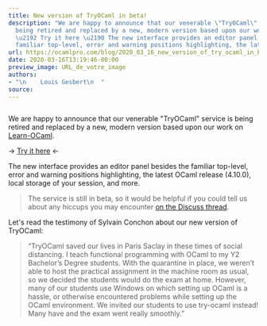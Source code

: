 ```yaml
---
title: New version of TryOCaml in beta!
description: "We are happy to announce that our venerable \"TryOCaml\" service is
  being retired and replaced by a new, modern version based upon our work on Learn-OCaml.
  \u2192 Try it here \u2190 The new interface provides an editor panel besides the
  familiar top-level, error and warning positions highlighting, the lates..."
url: https://ocamlpro.com/blog/2020_03_16_new_version_of_try_ocaml_in_beta
date: 2020-03-16T13:19:46-00:00
preview_image: URL_de_votre_image
authors:
- "\n    Louis Gesbert\n  "
source:
---
```


<p><img src="https://ocamlpro.com/blog/assets/img/picture_new_tryocaml.jpeg" alt=""/></p>
<p>We are happy to announce that our venerable &quot;TryOCaml&quot; service is being retired and replaced by a new, modern version based upon our work on <a href="https://github.com/ocaml-sf/learn-ocaml">Learn-OCaml</a>.</p>
<p>&rarr; <a href="https://try.ocamlpro.com">Try it here</a> &larr;</p>
<p>The new interface provides an editor panel besides the familiar top-level, error and warning positions highlighting, the latest OCaml release (4.10.0), local storage of your session, and more.</p>
<blockquote>
<p>The service is still in beta, so it would be helpful if you could tell us about any hiccups you may encounter <a href="https://discuss.ocaml.org/t/ann-try-ocaml-2-0-beta">on the Discuss thread</a>.</p>
</blockquote>
<p>Let's read the testimony of Sylvain Conchon about our new version of TryOCaml:</p>
<blockquote>
<p>&ldquo;TryOCaml saved our lives in Paris Saclay in these times of social distancing. I teach functional programming with OCaml to my Y2 Bachelor&rsquo;s Degree students. With the quarantine in place, we weren&rsquo;t able to host the practical assignment in the machine room as usual, so we decided the students would do the exam at home. However, many of our students use Windows on which setting up OCaml is a hassle, or otherwise encountered problems while setting up the OCaml environment. We invited our students to use try-ocaml instead! Many have and the exam went really smoothly.&rdquo;</p>
</blockquote>

